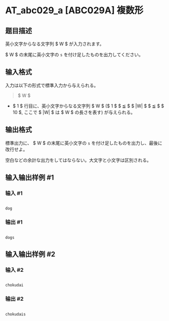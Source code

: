 # AT_abc029_a [ABC029A] 複数形

## 题目描述

[problemUrl]: https://atcoder.jp/contests/abc029/tasks/abc029_a

英小文字からなる文字列 $ W $ が入力されます。   
$ W $ の末尾に英小文字の `s` を付け足したものを出力してください。

## 输入格式

入力は以下の形式で標準入力から与えられる。

> $ W $

- $ 1 $ 行目に、英小文字からなる文字列 $ W $ ($ 1 $ $ ≦ $ $ |W| $ $ ≦ $ $ 10 $, ここで $ |W| $ は $ W $ の長さを表す) が与えられる。

## 输出格式

標準出力に、 $ W $ の末尾に英小文字の `s` を付け足したものを出力し、最後に改行せよ。  
空白などの余計な出力をしてはならない。大文字と小文字は区別される。

## 输入输出样例 #1

### 输入 #1

```
dog
```

### 输出 #1

```
dogs
```

## 输入输出样例 #2

### 输入 #2

```
chokudai
```

### 输出 #2

```
chokudais
```